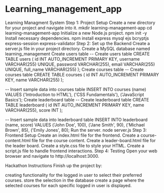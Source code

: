 # Learning_management_app
Learning Managment System
Step 1: Project Setup
Create a new directory for your project and navigate into it.
mkdir learning-management-app
cd learning-management-app
Initialize a new Node.js project.
npm init -y
Install necessary dependencies.
npm install express mysql ejs bcryptjs express-session express-validator
Step 2: Set up the Backend
Create a server.js file in your project directory.
Create a MySQL database named learning_management
Create users table
-- Create users table
CREATE TABLE users (
    id INT AUTO_INCREMENT PRIMARY KEY,
    username VARCHAR(255) UNIQUE,
    password VARCHAR(255),
    email VARCHAR(255) UNIQUE,
    full_name VARCHAR(255)
);
Create courses table
-- Create courses table
CREATE TABLE courses (
    id INT AUTO_INCREMENT PRIMARY KEY,
    name VARCHAR(255)
);

-- Insert sample data into courses table
INSERT INTO courses (name) VALUES
('Introduction to HTML'),
('CSS Fundamentals'),
('JavaScript Basics');
Create leaderboard table
-- Create leaderboard table
CREATE TABLE leaderboard (
    id INT AUTO_INCREMENT PRIMARY KEY,
    name VARCHAR(255),
    score INT
);

-- Insert sample data into leaderboard table
INSERT INTO leaderboard (name, score) VALUES
('John Doe', 100),
('Jane Smith', 90),
('Michael Brown', 85),
('Emily Jones', 80);
Run the server.
node server.js
Step 3: Frontend Setup
Create an index.html file for the frontend.
Create a course-content.html file for the course content.
Create a leader-board.html file for the leader board.
Create a style.css file to style your HTML.
Create a script.js file to handle frontend interactions.
Step 4: Testing
Open your web browser and navigate to http://localhost:3000.

Hackathon Instructions
Finish up the project by:

creating functionality for the logged in user to select their preferred courses.
store the selection in the database
create a page where the selected courses for each specific logged in user is displayed.